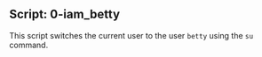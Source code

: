 ## Script: 0-iam_betty

This script switches the current user to the user `betty` using the `su` command.
